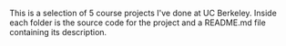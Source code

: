 This is a selection of 5 course projects I've done at UC Berkeley. Inside each folder is the source code for the project and a README.md file containing its description.
